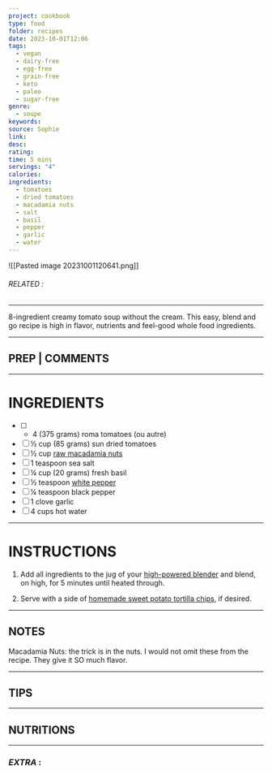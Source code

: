 ```yaml
---
project: cookbook
type: food
folder: recipes
date: 2023-10-01T12:06
tags:
  - vegan
  - dairy-free
  - egg-free
  - grain-free
  - keto
  - paleo
  - sugar-free
genre:
  - soupe
keywords: 
source: Sophie
link: 
desc: 
rating: 
time: 5 mins
servings: "4"
calories: 
ingredients:
  - tomatoes
  - dried tomatoes
  - macadamia nuts
  - salt
  - basil
  - pepper
  - garlic
  - water
---
```


![[Pasted image 20231001120641.png]]
###### *RELATED* : 
---
8-ingredient creamy tomato soup without the cream. This easy, blend and go recipe is high in flavor, nutrients and feel-good whole food ingredients.

---
## PREP | COMMENTS



---
# INGREDIENTS

- [ ] - 4 (375 grams) roma tomatoes (ou autre)
- [ ] ½ cup (85 grams) sun dried tomatoes
- [ ] ½ cup [raw macadamia nuts](http://www.amazon.com/gp/product/B00CEKCXV8/ref=as_li_qf_sp_asin_il_tl?ie=UTF8&camp=1789&creative=9325&creativeASIN=B00CEKCXV8&linkCode=as2&tag=healtpursu-20)
- [ ] 1 teaspoon sea salt
- [ ] ¼ cup (20 grams) fresh basil
- [ ] ½ teaspoon [white pepper](http://www.amazon.com/gp/product/B00AJRKPE0/ref=as_li_qf_sp_asin_il_tl?ie=UTF8&camp=1789&creative=9325&creativeASIN=B00AJRKPE0&linkCode=as2&tag=healtpursu-20)
- [ ] ¼ teaspoon black pepper
- [ ] 1 clove garlic
- [ ] 4 cups hot water

---
# INSTRUCTIONS

1. Add all ingredients to the jug of your [high-powered blender](http://www.amazon.com/gp/product/B004VMAC8I/ref=as_li_qf_sp_asin_il_tl?ie=UTF8&camp=1789&creative=9325&creativeASIN=B004VMAC8I&linkCode=as2&tag=healtpursu-20) and blend, on high, for 5 minutes until heated through.
    
2. Serve with a side of [homemade sweet potato tortilla chips](https://www.healthfulpursuit.com/2014/03/sweet-potato-tortilla-chips-paleo/), if desired.

---
## NOTES

Macadamia Nuts: the trick is in the nuts. I would not omit these from the recipe. They give it SO much flavor.

---
## TIPS



---
## NUTRITIONS



---
### *EXTRA* :



